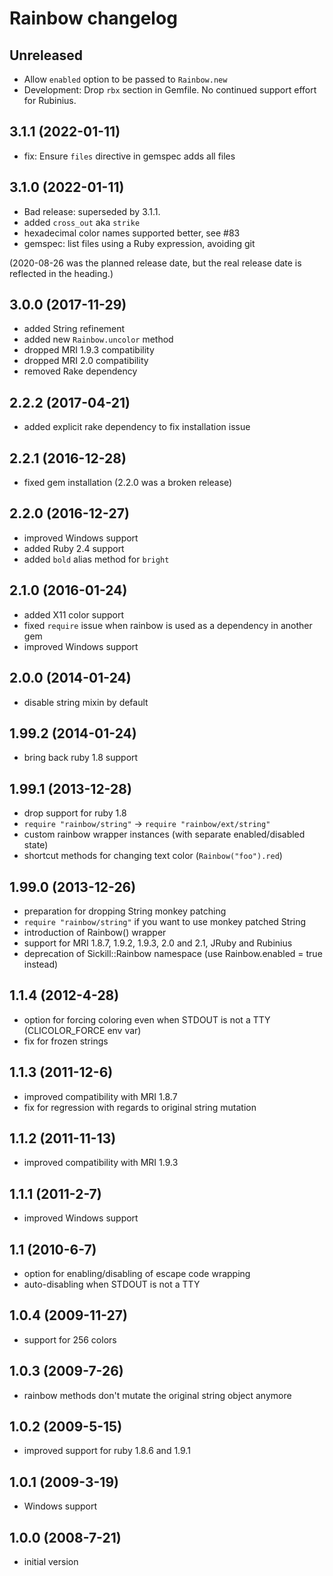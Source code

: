 # Rainbow changelog

## Unreleased 

- Allow `enabled` option to be passed to `Rainbow.new`
- Development: Drop `rbx` section in Gemfile. No continued support effort for Rubinius. 

## 3.1.1 (2022-01-11)

- fix: Ensure `files` directive in gemspec adds all files 

## 3.1.0 (2022-01-11)

- Bad release: superseded by 3.1.1.
- added `cross_out` aka `strike`
- hexadecimal color names supported better, see #83
- gemspec: list files using a Ruby expression, avoiding git

(2020-08-26 was the planned release date, but the real release date is reflected in the heading.)

## 3.0.0 (2017-11-29)

* added String refinement
* added new `Rainbow.uncolor` method
* dropped MRI 1.9.3 compatibility
* dropped MRI 2.0 compatibility
* removed Rake dependency

## 2.2.2 (2017-04-21)

* added explicit rake dependency to fix installation issue

## 2.2.1 (2016-12-28)

* fixed gem installation (2.2.0 was a broken release)

## 2.2.0 (2016-12-27)

* improved Windows support
* added Ruby 2.4 support
* added `bold` alias method for `bright`

## 2.1.0 (2016-01-24)

* added X11 color support
* fixed `require` issue when rainbow is used as a dependency in another gem
* improved Windows support

## 2.0.0 (2014-01-24)

* disable string mixin by default

## 1.99.2 (2014-01-24)

* bring back ruby 1.8 support

## 1.99.1 (2013-12-28)

* drop support for ruby 1.8
* `require "rainbow/string"` -> `require "rainbow/ext/string"`
* custom rainbow wrapper instances (with separate enabled/disabled state)
* shortcut methods for changing text color (`Rainbow("foo").red`)

## 1.99.0 (2013-12-26)

* preparation for dropping String monkey patching
* `require "rainbow/string"` if you want to use monkey patched String
* introduction of Rainbow() wrapper
* support for MRI 1.8.7, 1.9.2, 1.9.3, 2.0 and 2.1, JRuby and Rubinius
* deprecation of Sickill::Rainbow namespace (use Rainbow.enabled = true instead)

## 1.1.4 (2012-4-28)

* option for forcing coloring even when STDOUT is not a TTY (CLICOLOR_FORCE env var)
* fix for frozen strings

## 1.1.3 (2011-12-6)

* improved compatibility with MRI 1.8.7
* fix for regression with regards to original string mutation

## 1.1.2 (2011-11-13)

* improved compatibility with MRI 1.9.3

## 1.1.1 (2011-2-7)

* improved Windows support

## 1.1 (2010-6-7)

* option for enabling/disabling of escape code wrapping
* auto-disabling when STDOUT is not a TTY

## 1.0.4 (2009-11-27)

* support for 256 colors

## 1.0.3 (2009-7-26)

* rainbow methods don't mutate the original string object anymore

## 1.0.2 (2009-5-15)

* improved support for ruby 1.8.6 and 1.9.1

## 1.0.1 (2009-3-19)

* Windows support

## 1.0.0 (2008-7-21)

* initial version
